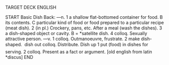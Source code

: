 TARGET DECK
ENGLISH

START
Basic
Dish
Back: —n. 1 a shallow flat-bottomed container for food. B its contents. C particular kind of food or food prepared to a particular recipe (meat dish). 2 (in pl.) Crockery, pans, etc. After a meal (wash the dishes). 3 a dish-shaped object or cavity. B = *satellite dish. 4 colloq. Sexually attractive person. —v. 1 colloq. Outmanoeuvre, frustrate. 2 make dish-shaped.  dish out colloq. Distribute. Dish up 1 put (food) in dishes for serving. 2 colloq. Present as a fact or argument. [old english from latin *discus]
END

